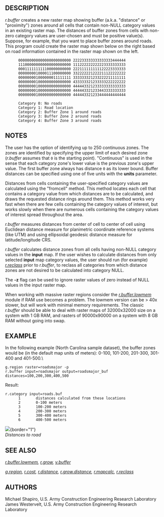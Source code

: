 ## DESCRIPTION

*r.buffer* creates a new raster map showing buffer (a.k.a. \"distance\"
or \"proximity\") zones around all cells that contain non-NULL category
values in an existing raster map. The distances of buffer zones from
cells with non-zero category values are user-chosen and must be positive
value(s). Suppose, for example, that you want to place buffer zones
around roads. This program could create the raster map shown below on
the right based on road information contained in the raster map shown on
the left.

```
      000000000000000000000000 222233333333333333444444
      111000000000000000000000 111222222222223333333333
      000111111111100000000000 222111111111122223333333
      000000001000011100000000 332222221222211122222222
      000000001000000011111111 333333321233222211111111
      000000001000000000000000 433333321233333222222222
      000000001000000000000000 444443321233333333333333
      000000001000000000000000 444443321233443333333333
      000000001000000000000000 444443321233444444444444

      Category 0: No roads
      Category 1: Road location
      Category 2: Buffer Zone 1 around roads
      Category 3: Buffer Zone 2 around roads
      Category 4: Buffer Zone 3 around roads
```

## NOTES

The user has the option of identifying up to 250 continuous zones. The
zones are identified by specifying the upper limit of each desired zone
(*r.buffer* assumes that `0` is the starting point). \"Continuous\" is
used in the sense that each category zone\'s lower value is the previous
zone\'s upper value. The first buffer zone always has distance `0` as
its lower bound. Buffer distances can be specified using one of five
units with the **units** parameter.

Distances from cells containing the user-specified category values are
calculated using the \"fromcell\" method. This method locates each cell
that contains a category value from which distances are to be
calculated, and draws the requested distance rings around them. This
method works very fast when there are few cells containing the category
values of interest, but works slowly when there are numerous cells
containing the category values of interest spread throughout the area.

*r.buffer* measures distances from center of cell to center of cell
using Euclidean distance measure for planimetric coordinate reference
systems (like UTM) and using ellipsoidal geodesic distance measure for
latitude/longitude CRS.

*r.buffer* calculates distance zones from all cells having non-NULL
category values in the **input** map. If the user wishes to calculate
distances from only selected **input** map category values, the user
should run (for example) *[r.reclass](r.reclass.html)* prior to
*r.buffer*, to reclass all categories from which distance zones are not
desired to be calculated into category NULL.

The **-z** flag can be used to ignore raster values of zero instead of
NULL values in the input raster map.

When working with massive raster regions consider the
*[r.buffer.lowmem](r.buffer.lowmem.html)* module if RAM use becomes a
problem. The lowmem version can be \> 40x slower, but will work with
minimal memory requirements. The classic *r.buffer* should be able to
deal with raster maps of 32000x32000 size on a system with 1 GB RAM, and
rasters of 90000x90000 on a system with 8 GB RAM without going into
swap.

## EXAMPLE

In the following example (North Carolina sample dataset), the buffer
zones would be (in the default map units of meters): 0-100, 101-200,
201-300, 301-400 and 401-500.\

```
g.region raster=roadsmajor -p
r.buffer input=roadsmajor output=roadsmajor_buf distances=100,200,300,400,500
```

Result:

```
r.category input=roads.buf
      1       distances calculated from these locations
      2       0-100 meters
      3       100-200 meters
      4       200-300 meters
      5       300-400 meters
      6       400-500 meters
```

![](r_buffer_road.png){border="1"}\
*Distances to road*

## SEE ALSO

*[r.buffer.lowmem](r.buffer.lowmem.html), [r.grow](r.grow.html),
[v.buffer](v.buffer.html)*

*[g.region](g.region.html), [r.cost](r.cost.html),
[r.distance](r.distance.html), [r.grow.distance](r.grow.distance.html),
[r.mapcalc](r.mapcalc.html), [r.reclass](r.reclass.html)*

## AUTHORS

Michael Shapiro, U.S. Army Construction Engineering Research Laboratory\
James Westervelt, U.S. Army Construction Engineering Research Laboratory
